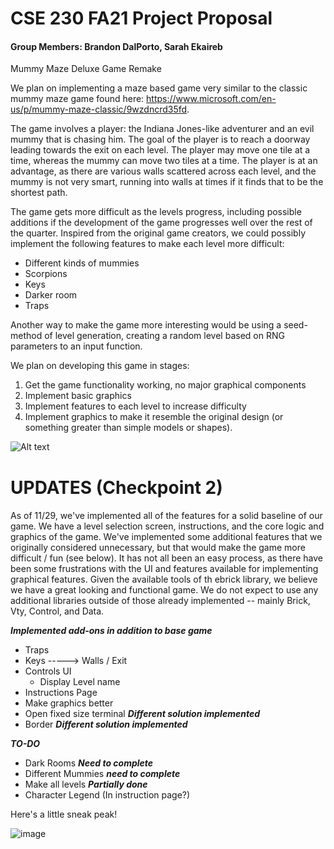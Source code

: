# CSE 230 FA21 Project Proposal
#### Group Members:  Brandon DalPorto, Sarah Ekaireb

Mummy Maze Deluxe Game Remake

 We plan on implementing a maze based game very similar to the classic mummy maze game found here: https://www.microsoft.com/en-us/p/mummy-maze-classic/9wzdncrd35fd.

The game involves a player: the Indiana Jones-like adventurer and an evil mummy that is chasing him. The goal of the player is to reach a doorway leading towards the exit on each level. The player may move one tile at a time, whereas the mummy can move two tiles at a time. The player is at an advantage, as there are various walls scattered across each level, and the mummy is not very smart, running into walls at times if it finds that to be the shortest path. 

The game gets more difficult as the levels progress, including possible additions if the development of the game progresses well over the rest of the quarter. 
Inspired from the original game creators, we could possibly implement the following features to make each level more difficult:

* Different kinds of mummies
* Scorpions
* Keys
* Darker room
* Traps 

Another way to make the game more interesting would be using a seed-method of level generation, creating a random level based on RNG parameters to an input function.

We plan on developing this game in stages:
1. Get the game functionality working, no major graphical components
2. Implement basic graphics
3. Implement features to each level to increase difficulty
4. Implement graphics to make it resemble the original design (or something greater than simple models or shapes).

![Alt text](https://bigheadghost.github.io/img/2014/mummy_maze_with_longest_solution.jpg "Optional title")


# UPDATES (Checkpoint 2)
####
As of 11/29, we've implemented all of the features for a solid baseline of our game. We have a level selection screen, instructions, and the core logic and graphics of the game. We've implemented some additional features that we originally considered unnecessary, but that would make the game more difficult / fun (see below). It has not all been an easy process, as there have been some frustrations with the UI and features available for implementing graphical features. Given the available tools of th ebrick library, we believe we have a great looking and functional game. We do not expect to use any additional libraries outside of those already implemented -- mainly Brick, Vty, Control, and Data.

***Implemented add-ons in addition to base game***
* Traps                             
* Keys -----> Walls / Exit             
* Controls UI                           
    - Display Level name                 
* Instructions Page                
* Make graphics better             
* Open fixed size terminal         ***Different solution implemented***
* Border                           ***Different solution implemented***

***TO-DO***
* Dark Rooms ***Need to complete***
* Different Mummies ***need to complete***
* Make all levels   ***Partially done***
* Character Legend (In instruction page?)

Here's a little sneak peak!

![image](https://user-images.githubusercontent.com/91349464/143976949-938f3c28-27b9-4120-acf7-1d733c66c898.png)


​​

